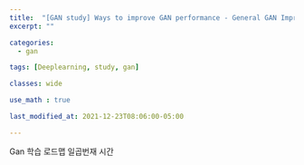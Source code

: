 ```yaml
---
title:  "[GAN study] Ways to improve GAN performance - General GAN Improvements"
excerpt: ""

categories:
  - gan

tags: [Deeplearning, study, gan]

classes: wide

use_math : true

last_modified_at: 2021-12-23T08:06:00-05:00

---
```


Gan 학습 로드맵 일곱번재 시간
